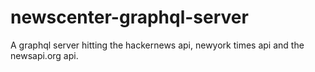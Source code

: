 # newscenter-graphql-server
A graphql server hitting the hackernews api, newyork times api and the newsapi.org api.
